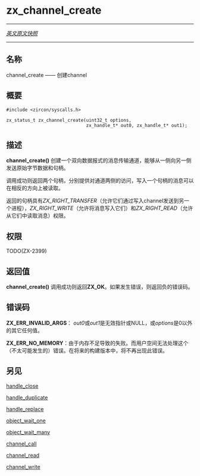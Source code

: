 # zx_channel_create
---

[*英文原文快照*](https://github.com/fuchsia-mirror/zircon/blob/9b1d42b6f62ed4a4fe443eb03e020c74abcc8875/docs/syscalls/channel_create.md)

---
<!-- ## NAME -->
## 名称

<!-- channel_create - create a channel -->
channel_create —— 创建channel

<!-- ## SYNOPSIS -->
## 概要

```
#include <zircon/syscalls.h>

zx_status_t zx_channel_create(uint32_t options,
                              zx_handle_t* out0, zx_handle_t* out1);

```

<!-- ## DESCRIPTION -->
## 描述

<!-- **channel_create**() creates a channel, a bi-directional
datagram-style message transport capable of sending raw data bytes
as well as handles from one side to the other. -->
**channel_create()** 创建一个双向数据报式的消息传输通道，能够从一侧向另一侧发送原始字节数据和句柄。

<!-- Two handles are returned on success, providing access to both sides
of the channel.  Messages written to one handle may be read from
the opposite. -->
调用成功则返回两个句柄，分别提供对通道两侧的访问，写入一个句柄的消息可以在相反的方向上被读取。

<!-- The handles will have *ZX_RIGHT_TRANSFER* (allowing them to be sent
to another process via channel write), *ZX_RIGHT_WRITE* (allowing
messages to be written to them), and *ZX_RIGHT_READ* (allowing messages
to be read from them). -->
返回的句柄具有*ZX_RIGHT_TRANSFER*（允许它们通过写入channel发送到另一个进程），*ZX_RIGHT_WRITE*（允许将消息写入它们）和*ZX_RIGHT_READ*（允许从它们中读取消息）权限。

<!-- ## RIGHTS -->
## 权限

TODO(ZX-2399)

<!-- ## RETURN VALUE -->
## 返回值

<!-- **channel_create**() returns **ZX_OK** on success. In the event
of failure, a negative error value is returned. -->
**channel_create()** 调用成功则返回**ZX_OK**。如果发生错误，则返回负的错误码。

<!-- ## ERRORS -->
## 错误码

<!-- **ZX_ERR_INVALID_ARGS**  *out0* or *out1* is an invalid pointer or NULL or
*options* is any value other than 0. -->
**ZX_ERR_INVALID_ARGS**： *out0*或*out1*是无效指针或NULL，或*options*是0以外的其它任何值。

<!-- **ZX_ERR_NO_MEMORY**  Failure due to lack of memory.
There is no good way for userspace to handle this (unlikely) error.
In a future build this error will no longer occur. -->
**ZX_ERR_NO_MEMORY**：由于内存不足导致的失败。而用户空间无法处理这个（不太可能发生的）错误。在将来的构建版本中，将不再出现此错误。

<!-- ## SEE ALSO -->
## 另见

[handle_close](handle_close.md)

[handle_duplicate](handle_duplicate.md)

[handle_replace](handle_replace.md)

[object_wait_one](object_wait_one.md)

[object_wait_many](object_wait_many.md)

[channel_call](channel_call.md)

[channel_read](channel_read.md)

[channel_write](channel_write.md)
